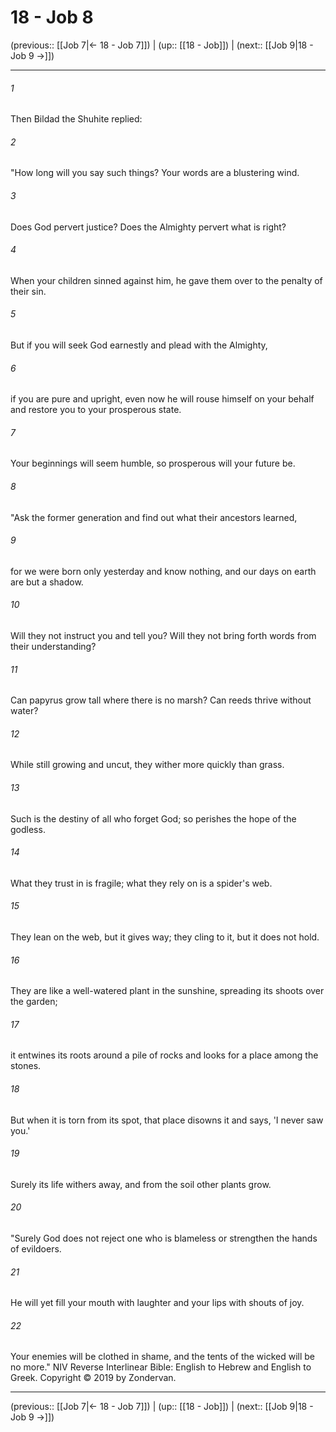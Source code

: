 # 18 - Job 8

(previous:: [[Job 7|← 18 - Job 7]]) | (up:: [[18 - Job]]) | (next:: [[Job 9|18 - Job 9 →]])

***


###### 1 
Then Bildad the Shuhite replied: 

###### 2 
"How long will you say such things? Your words are a blustering wind. 

###### 3 
Does God pervert justice? Does the Almighty pervert what is right? 

###### 4 
When your children sinned against him, he gave them over to the penalty of their sin. 

###### 5 
But if you will seek God earnestly and plead with the Almighty, 

###### 6 
if you are pure and upright, even now he will rouse himself on your behalf and restore you to your prosperous state. 

###### 7 
Your beginnings will seem humble, so prosperous will your future be. 

###### 8 
"Ask the former generation and find out what their ancestors learned, 

###### 9 
for we were born only yesterday and know nothing, and our days on earth are but a shadow. 

###### 10 
Will they not instruct you and tell you? Will they not bring forth words from their understanding? 

###### 11 
Can papyrus grow tall where there is no marsh? Can reeds thrive without water? 

###### 12 
While still growing and uncut, they wither more quickly than grass. 

###### 13 
Such is the destiny of all who forget God; so perishes the hope of the godless. 

###### 14 
What they trust in is fragile; what they rely on is a spider's web. 

###### 15 
They lean on the web, but it gives way; they cling to it, but it does not hold. 

###### 16 
They are like a well-watered plant in the sunshine, spreading its shoots over the garden; 

###### 17 
it entwines its roots around a pile of rocks and looks for a place among the stones. 

###### 18 
But when it is torn from its spot, that place disowns it and says, 'I never saw you.' 

###### 19 
Surely its life withers away, and from the soil other plants grow. 

###### 20 
"Surely God does not reject one who is blameless or strengthen the hands of evildoers. 

###### 21 
He will yet fill your mouth with laughter and your lips with shouts of joy. 

###### 22 
Your enemies will be clothed in shame, and the tents of the wicked will be no more." NIV Reverse Interlinear Bible: English to Hebrew and English to Greek. Copyright © 2019 by Zondervan.

***

(previous:: [[Job 7|← 18 - Job 7]]) | (up:: [[18 - Job]]) | (next:: [[Job 9|18 - Job 9 →]])
